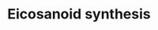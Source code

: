 ---
annotations:
- type: Pathway Ontology
  value: eicosanoid biosynthetic pathway
authors:
- A.Kwa
- MaintBot
- M.Ramirez
- Thomas
- Christine Chichester
- Egonw
- Mkutmon
- Eweitz
description: 'In biochemistry, eicosanoids are signaling molecules made by oxidation
  of twenty-carbon essential fatty acids, (EFAs). They exert complex control over
  many bodily systems, mainly in inflammation or immunity, and as messengers in the
  central nervous system.  Source: [[wikipedia:Eicosanoid|Wikipedia]]'
last-edited: 2021-05-16
organisms:
- Rattus norvegicus
redirect_from:
- /index.php/Pathway:WP293
- /instance/WP293
schema-jsonld:
- '@context': https://schema.org/
  '@id': https://wikipathways.github.io/pathways/WP293.html
  '@type': Dataset
  creator:
    '@type': Organization
    name: WikiPathways
  description: 'In biochemistry, eicosanoids are signaling molecules made by oxidation
    of twenty-carbon essential fatty acids, (EFAs). They exert complex control over
    many bodily systems, mainly in inflammation or immunity, and as messengers in
    the central nervous system.  Source: [[wikipedia:Eicosanoid|Wikipedia]]'
  keywords:
  - Alox5
  - Prostaglandin I2
  - Prostaglandin E2
  - 5-HPETE
  - 15-Hydroperoxy Eicosatetraenoic Acid
  - Alox5ap
  - Prostaglandin F2a
  - Leukotriene D4
  - 15-HETE
  - Leukotriene A4
  - Thromboxane A3
  - Alox15b
  - Ptgs2
  - 12-Hydroperoxy Eicosatetraenoic Acid
  - Ltc4s
  - Alox12
  - 12-HETE
  - Leukotriene C4
  - Tbxas1
  - Lta4h
  - PGD2 11-ketoreduc
  - Prostaglandin D2
  - Leukotriene E4
  - Ptges
  - Thromboxane B2
  - Ptges2
  - Dpep1
  - Pla2g6
  - Arachidonic acid
  - PGE2 9-ketoreduc
  - Peroxidase?
  - 5-HETE
  - Ptgds
  - Prostaglandin H2
  - Leukotriene B4
  - Ptgis
  - Ptgs1
  - Pla2g2a
  - Thromboxane A2
  - GGT1
  - Alox15
  - Pnpla8
  license: CC0
  name: Eicosanoid synthesis
seo: CreativeWork
title: Eicosanoid synthesis
wpid: WP293
---